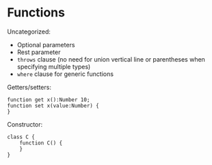 # Functions

Uncategorized:

- Optional parameters
- Rest parameter
- `throws` clause (no need for union vertical line or parentheses when specifying multiple types)
- `where` clause for generic functions

Getters/setters:

```
function get x():Number 10;
function set x(value:Number) {
}
```

Constructor:

```
class C {
    function C() {
    }
}
```